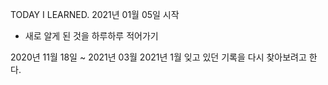TODAY I LEARNED.
2021년 01월 05일 시작

- 새로 알게 된 것을 하루하루 적어가기




2020년 11월 18일 ~ 2021년 03월
2021년 1월 잊고 있던 기록을 다시 찾아보려고 한다.

